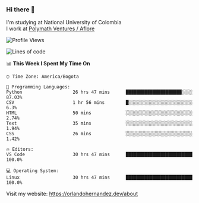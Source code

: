 ### Hi there 👋


<!--**AR4Z/AR4Z** is a ✨ _special_ ✨ repository because its `README.md` (this file) appears on your GitHub profile.

Here are some ideas to get you started:-->
I'm studying at National University of Colombia
<br>
I work at <a href="https://www.aflore.co/">Polymath Ventures / Aflore</a>
<br>

<!--START_SECTION:waka-->
![Profile Views](http://img.shields.io/badge/Profile%20Views-0-blue)

![Lines of code](https://img.shields.io/badge/From%20Hello%20World%20I%27ve%20Written-19.1%20million%20lines%20of%20code-blue)

📊 **This Week I Spent My Time On** 

```text
⌚︎ Time Zone: America/Bogota

💬 Programming Languages: 
Python                   26 hrs 47 mins      █████████████████████░░░░   87.03% 
CSV                      1 hr 56 mins        █░░░░░░░░░░░░░░░░░░░░░░░░   6.3% 
HTML                     50 mins             ░░░░░░░░░░░░░░░░░░░░░░░░░   2.74% 
Text                     35 mins             ░░░░░░░░░░░░░░░░░░░░░░░░░   1.94% 
CSS                      26 mins             ░░░░░░░░░░░░░░░░░░░░░░░░░   1.42%

🔥 Editors: 
VS Code                  30 hrs 47 mins      █████████████████████████   100.0%

💻 Operating System: 
Linux                    30 hrs 47 mins      █████████████████████████   100.0%

```


<!--END_SECTION:waka-->


Visit my website: https://orlandohernandez.dev/about

